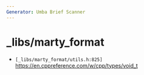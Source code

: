 ```yaml
---
Generator: Umba Brief Scanner
---
```


# _libs/marty_format

- `[_libs/marty_format/utils.h:825]`
  https://en.cppreference.com/w/cpp/types/void_t

